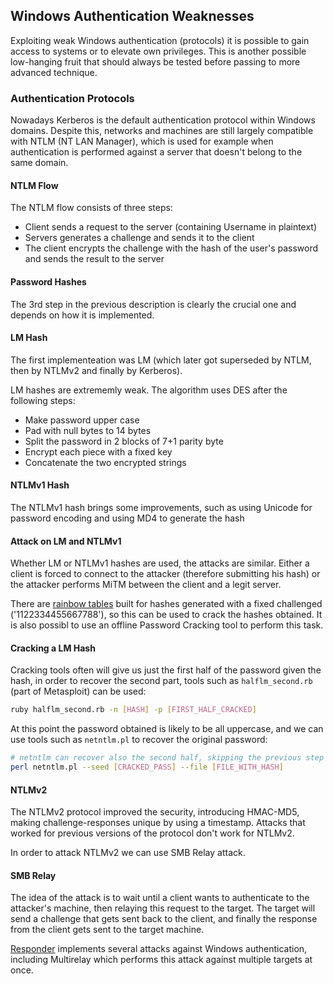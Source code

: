 ## Windows Authentication Weaknesses

Exploiting weak Windows authentication (protocols) it is possible to gain access to systems or to
elevate own privileges. This is another possible low-hanging fruit that should always be tested
before passing to more advanced technique.

### Authentication Protocols

Nowadays Kerberos is the default authentication protocol within Windows domains. Despite this,
networks and machines are still largely compatible with NTLM (NT LAN Manager), which is used for
example when authentication is performed against a server that doesn't belong to the same domain.

#### NTLM Flow

The NTLM flow consists of three steps:

* Client sends a request to the server (containing Username in plaintext)
* Servers generates a challenge and sends it to the client
* The client encrypts the challenge with the hash of the user's password and sends the result to the
  server

#### Password Hashes

The 3rd step in the previous description is clearly the crucial one and depends on how it is
implemented.

#### LM Hash

The first implementeation was LM (which later got superseded by NTLM, then by NTLMv2 and
finally by Kerberos). 

LM hashes are extrememly weak. The algorithm uses DES after the following steps:

* Make password upper case
* Pad with null bytes to 14 bytes
* Split the password in 2 blocks of 7+1 parity byte
* Encrypt each piece with a fixed key
* Concatenate the two encrypted strings

#### NTLMv1 Hash

The NTLMv1 hash brings some improvements, such as using Unicode for password encoding and using MD4
to generate the hash

#### Attack on LM and NTLMv1

Whether LM or NTLMv1 hashes are used, the attacks are similar. Either a client is forced to connect
to the attacker (therefore submitting his hash) or the attacker performs MiTM between the client and
a legit server.

There are [rainbow tables](http://project-rainbowcrack.com/table.htm) built for hashes generated with a fixed challenged ('1122334455667788'), so
this can be used to crack the hashes obtained. It is also possibl to use an offline Password
Cracking tool to perform this task.

#### Cracking a LM Hash

Cracking tools often will give us just the first half of the password given the hash, in order to
recover the second part, tools such as `halflm_second.rb` (part of Metasploit) can be used:

```bash
ruby halflm_second.rb -n [HASH] -p [FIRST_HALF_CRACKED]
```

At this point the password obtained is likely to be all uppercase, and we can use tools such as
`netntlm.pl` to recover the original password:

```bash
# netntlm can recover also the second half, skipping the previous step
perl netntlm.pl --seed [CRACKED_PASS] --file [FILE_WITH_HASH]
```

#### NTLMv2 

The NTLMv2 protocol improved the security, introducing HMAC-MD5, making challenge-responses unique
by using a timestamp. Attacks that worked for previous versions of the protocol don't work for
NTLMv2.

In order to attack NTLMv2 we can use SMB Relay attack.

#### SMB Relay

The idea of the attack is to wait until a client wants to authenticate to the attacker's machine,
then relaying this request to the target. The target will send a challenge that gets sent back to
the client, and finally the response from the client gets sent to the target machine.

[Responder](https://github.com/lgandx/Responder) implements several attacks against Windows
authentication, including Multirelay which performs this attack against multiple targets at once.




